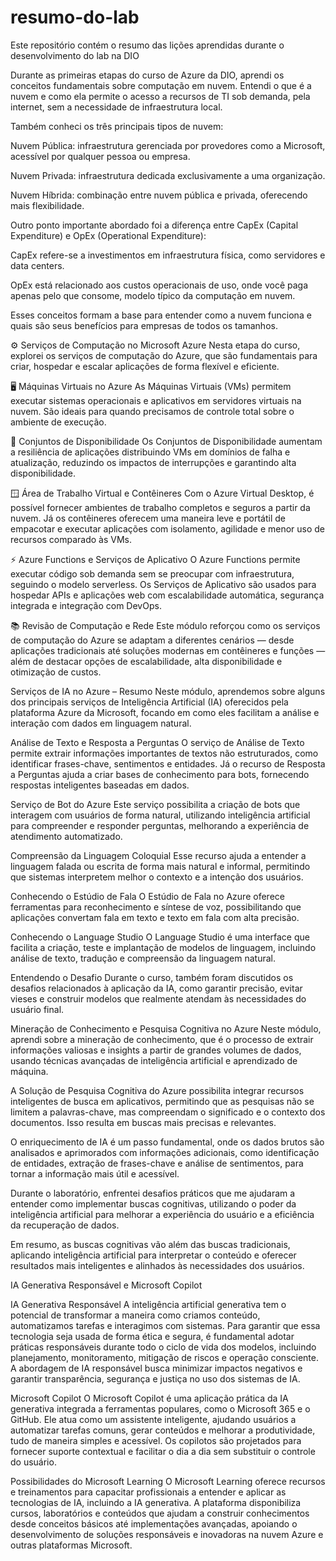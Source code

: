 # resumo-do-lab
Este repositório contém o resumo das lições aprendidas durante o desenvolvimento do lab na DIO

Durante as primeiras etapas do curso de Azure da DIO, aprendi os conceitos fundamentais sobre computação em nuvem. Entendi o que é a nuvem e como ela permite o acesso a recursos de TI sob demanda, pela internet, sem a necessidade de infraestrutura local.

Também conheci os três principais tipos de nuvem:

Nuvem Pública: infraestrutura gerenciada por provedores como a Microsoft, acessível por qualquer pessoa ou empresa.

Nuvem Privada: infraestrutura dedicada exclusivamente a uma organização.

Nuvem Híbrida: combinação entre nuvem pública e privada, oferecendo mais flexibilidade.

Outro ponto importante abordado foi a diferença entre CapEx (Capital Expenditure) e OpEx (Operational Expenditure):

CapEx refere-se a investimentos em infraestrutura física, como servidores e data centers.

OpEx está relacionado aos custos operacionais de uso, onde você paga apenas pelo que consome, modelo típico da computação em nuvem.

Esses conceitos formam a base para entender como a nuvem funciona e quais são seus benefícios para empresas de todos os tamanhos.

⚙️ Serviços de Computação no Microsoft Azure
Nesta etapa do curso, explorei os serviços de computação do Azure, que são fundamentais para criar, hospedar e escalar aplicações de forma flexível e eficiente.

🖥️ Máquinas Virtuais no Azure
As Máquinas Virtuais (VMs) permitem executar sistemas operacionais e aplicativos em servidores virtuais na nuvem. São ideais para quando precisamos de controle total sobre o ambiente de execução.

🧩 Conjuntos de Disponibilidade
Os Conjuntos de Disponibilidade aumentam a resiliência de aplicações distribuindo VMs em domínios de falha e atualização, reduzindo os impactos de interrupções e garantindo alta disponibilidade.

🪟 Área de Trabalho Virtual e Contêineres
Com o Azure Virtual Desktop, é possível fornecer ambientes de trabalho completos e seguros a partir da nuvem.
Já os contêineres oferecem uma maneira leve e portátil de empacotar e executar aplicações com isolamento, agilidade e menor uso de recursos comparado às VMs.

⚡ Azure Functions e Serviços de Aplicativo
O Azure Functions permite executar código sob demanda sem se preocupar com infraestrutura, seguindo o modelo serverless.
Os Serviços de Aplicativo são usados para hospedar APIs e aplicações web com escalabilidade automática, segurança integrada e integração com DevOps.

📚 Revisão de Computação e Rede
Este módulo reforçou como os serviços de computação do Azure se adaptam a diferentes cenários — desde aplicações tradicionais até soluções modernas em contêineres e funções — além de destacar opções de escalabilidade, alta disponibilidade e otimização de custos.

Serviços de IA no Azure – Resumo
Neste módulo, aprendemos sobre alguns dos principais serviços de Inteligência Artificial (IA) oferecidos pela plataforma Azure da Microsoft, focando em como eles facilitam a análise e interação com dados em linguagem natural.

Análise de Texto e Resposta a Perguntas
O serviço de Análise de Texto permite extrair informações importantes de textos não estruturados, como identificar frases-chave, sentimentos e entidades. Já o recurso de Resposta a Perguntas ajuda a criar bases de conhecimento para bots, fornecendo respostas inteligentes baseadas em dados.

Serviço de Bot do Azure
Este serviço possibilita a criação de bots que interagem com usuários de forma natural, utilizando inteligência artificial para compreender e responder perguntas, melhorando a experiência de atendimento automatizado.

Compreensão da Linguagem Coloquial
Esse recurso ajuda a entender a linguagem falada ou escrita de forma mais natural e informal, permitindo que sistemas interpretem melhor o contexto e a intenção dos usuários.

Conhecendo o Estúdio de Fala
O Estúdio de Fala no Azure oferece ferramentas para reconhecimento e síntese de voz, possibilitando que aplicações convertam fala em texto e texto em fala com alta precisão.

Conhecendo o Language Studio
O Language Studio é uma interface que facilita a criação, teste e implantação de modelos de linguagem, incluindo análise de texto, tradução e compreensão da linguagem natural.

Entendendo o Desafio
Durante o curso, também foram discutidos os desafios relacionados à aplicação da IA, como garantir precisão, evitar vieses e construir modelos que realmente atendam às necessidades do usuário final.

Mineração de Conhecimento e Pesquisa Cognitiva no Azure
Neste módulo, aprendi sobre a mineração de conhecimento, que é o processo de extrair informações valiosas e insights a partir de grandes volumes de dados, usando técnicas avançadas de inteligência artificial e aprendizado de máquina.

A Solução de Pesquisa Cognitiva do Azure possibilita integrar recursos inteligentes de busca em aplicativos, permitindo que as pesquisas não se limitem a palavras-chave, mas compreendam o significado e o contexto dos documentos. Isso resulta em buscas mais precisas e relevantes.

O enriquecimento de IA é um passo fundamental, onde os dados brutos são analisados e aprimorados com informações adicionais, como identificação de entidades, extração de frases-chave e análise de sentimentos, para tornar a informação mais útil e acessível.

Durante o laboratório, enfrentei desafios práticos que me ajudaram a entender como implementar buscas cognitivas, utilizando o poder da inteligência artificial para melhorar a experiência do usuário e a eficiência da recuperação de dados.

Em resumo, as buscas cognitivas vão além das buscas tradicionais, aplicando inteligência artificial para interpretar o conteúdo e oferecer resultados mais inteligentes e alinhados às necessidades dos usuários.

IA Generativa Responsável e Microsoft Copilot

IA Generativa Responsável
A inteligência artificial generativa tem o potencial de transformar a maneira como criamos conteúdo, automatizamos tarefas e interagimos com sistemas. Para garantir que essa tecnologia seja usada de forma ética e segura, é fundamental adotar práticas responsáveis durante todo o ciclo de vida dos modelos, incluindo planejamento, monitoramento, mitigação de riscos e operação consciente. A abordagem de IA responsável busca minimizar impactos negativos e garantir transparência, segurança e justiça no uso dos sistemas de IA.

Microsoft Copilot
O Microsoft Copilot é uma aplicação prática da IA generativa integrada a ferramentas populares, como o Microsoft 365 e o GitHub. Ele atua como um assistente inteligente, ajudando usuários a automatizar tarefas comuns, gerar conteúdos e melhorar a produtividade, tudo de maneira simples e acessível. Os copilotos são projetados para fornecer suporte contextual e facilitar o dia a dia sem substituir o controle do usuário.

Possibilidades do Microsoft Learning
O Microsoft Learning oferece recursos e treinamentos para capacitar profissionais a entender e aplicar as tecnologias de IA, incluindo a IA generativa. A plataforma disponibiliza cursos, laboratórios e conteúdos que ajudam a construir conhecimentos desde conceitos básicos até implementações avançadas, apoiando o desenvolvimento de soluções responsáveis e inovadoras na nuvem Azure e outras plataformas Microsoft.
